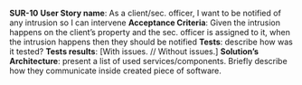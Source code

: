**SUR-10**
**User Story name**: As a client/sec. officer, I want to be notified of any intrusion so I can intervene
**Acceptance Criteria**: Given the intrusion happens on the client’s property and the sec. officer is assigned to it, when the intrusion happens then they should be notified
**Tests**: describe how was it tested?
**Tests results**: [With issues. // Without issues.]
**Solution’s Architecture**: present a list of used services/components. Briefly describe how they communicate inside created piece of software.
